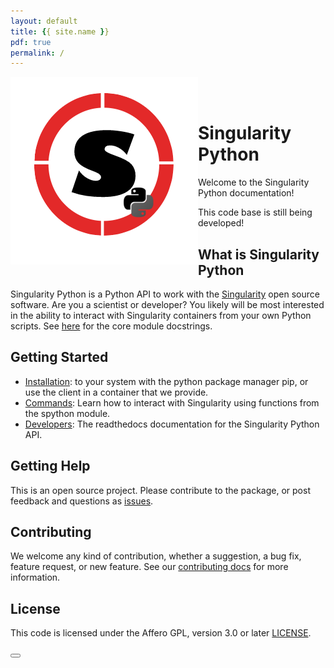 ```yaml
---
layout: default
title: {{ site.name }}
pdf: true
permalink: /
---
```


<div style="float:right; margin-bottom:50px; color:#666">
</div>

<div>
    <img src="img/logo.png" style="float:left">
</div><br><br>


# Singularity Python
Welcome to the Singularity Python documentation!

This code base is still being developed!

## What is Singularity Python
Singularity Python is a Python API to work with the <a href="https://singularityware.github.io" target="_blank">Singularity</a> open source software. Are you a scientist or developer? You likely will be most interested in the ability to interact with Singularity containers from your own Python scripts. See <a href="https://singularityhub.github.io/singularity-cli/api/source/spython.main.base.html" target="_blank">here</a> for the core module docstrings.


## Getting Started

 - [Installation](/singularity-cli/install): to your system with the python package manager pip, or use the client in a container that we provide.
 - [Commands](/singularity-cli/commands): Learn how to interact with Singularity using functions from the spython module.
 - [Developers](https://singularityhub.github.io/singularity-cli/api/source/spython.main.html): The readthedocs documentation for the Singularity Python API.


## Getting Help
This is an open source project. Please contribute to the package, or post feedback and questions as <a href="https://github.com/singularityhub/singularity-cli" target="_blank">issues</a>.

## Contributing
We welcome any kind of contribution, whether a suggestion, a bug fix, feature request, or new feature. See our  [contributing docs](/singularity-cli/contribute-docs) for more information.

## License
This code is licensed under the Affero GPL, version 3.0 or later [LICENSE](https://github.com/singularityhub/singularity-cli/blob/master/LICENSE).


<div>
    <a href="/singularity-cli/install"><button class="next-button btn btn-primary"><i class="fa fa-chevron-right"></i> </button></a>
</div><br>
